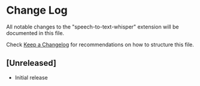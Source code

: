 # Change Log

All notable changes to the "speech-to-text-whisper" extension will be documented in this file.

Check [Keep a Changelog](http://keepachangelog.com/) for recommendations on how to structure this file.

## [Unreleased]

- Initial release